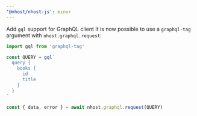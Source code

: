 ```yaml
---
'@nhost/nhost-js': minor
---
```


Add `gql` support for GraphQL client
It is now possible to use a `graphql-tag` argument with `nhost.graphql.request`:

```js
import gql from 'graphql-tag'

const QUERY = gql`
  query {
    books {
      id
      title
    }
  }
`

const { data, error } = await nhost.graphql.request(QUERY)
```
